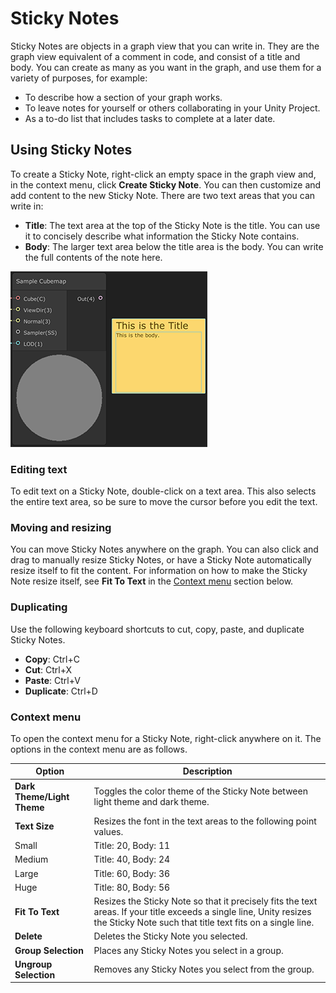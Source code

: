 # Sticky Notes

Sticky Notes are objects in a graph view that you can write in. They are the graph view equivalent of a comment in code, and consist of a title and body. You can create as many as you want in the graph, and use them for a variety of purposes, for example:

* To describe how a section of your graph works.
* To leave notes for yourself or others collaborating in your Unity Project.
* As a to-do list that includes tasks to complete at a later date.

## Using Sticky Notes

To create a Sticky Note, right-click an empty space in the graph view and, in the context menu, click **Create Sticky Note**. You can then customize and add content to the new Sticky Note. There are two text areas that you can write in:

* **Title**: The text area at the top of the Sticky Note is the title. You can use it to concisely describe what information the Sticky Note contains.
* **Body**: The larger text area below the title area is the body. You can write the full contents of the note here.

![](images/StickyNote.png)

### Editing text

To edit text on a Sticky Note, double-click on a text area. This also selects the entire text area, so be sure to move the cursor before you edit the text.

### Moving and resizing

You can move Sticky Notes anywhere on the graph. You can also click and drag to manually resize Sticky Notes, or have a Sticky Note automatically resize itself to fit the content. For information on how to make the Sticky Note resize itself, see **Fit To Text** in the [Context menu](#context-menu) section below.

### Duplicating

Use the following keyboard shortcuts to cut, copy, paste, and duplicate Sticky Notes.
* **Copy**: Ctrl+C
* **Cut**: Ctrl+X
* **Paste**: Ctrl+V
* **Duplicate**: Ctrl+D

<a name="context-menu"> </a>
### Context menu

To open the context menu for a Sticky Note, right-click anywhere on it. The options in the context menu are as follows.

| **Option**                 | **Description**                                              |
| -------------------------- | ------------------------------------------------------------ |
| **Dark Theme/Light Theme** | Toggles the color theme of the Sticky Note between light theme and dark theme. |
| **Text Size**              | Resizes the font in the text areas to the following point values. |
| Small                      | Title: 20, Body: 11                                          |
| Medium                     | Title: 40, Body: 24                                          |
| Large                      | Title: 60, Body: 36                                          |
| Huge                       | Title: 80, Body: 56                                          |
| **Fit To Text**            | Resizes the Sticky Note so that it precisely fits the text areas. If your title exceeds a single line, Unity resizes the Sticky Note such that title text fits on a single line. |
| **Delete**  | Deletes the Sticky Note you selected.|
| **Group Selection** |Places any Sticky Notes you select in a group.|
| **Ungroup Selection** |Removes any Sticky Notes you select from the group.|
